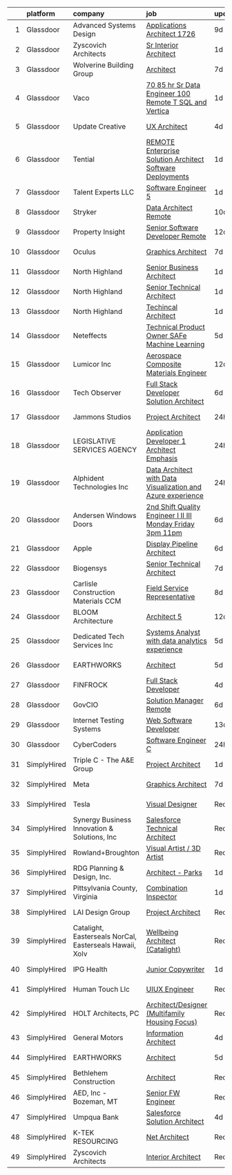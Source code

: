 

|    | platform    | company                                                 | job                                                                                                                                                                                                                                                                                                                                                                                                                                                                                                                                                                                                                                                                                                                                                                                                                                                                                                                                                                                                                                                                                                                                                                                                                                                                                                                                                                                                                                      | update_time   | location           |
|---:|:------------|:--------------------------------------------------------|:-----------------------------------------------------------------------------------------------------------------------------------------------------------------------------------------------------------------------------------------------------------------------------------------------------------------------------------------------------------------------------------------------------------------------------------------------------------------------------------------------------------------------------------------------------------------------------------------------------------------------------------------------------------------------------------------------------------------------------------------------------------------------------------------------------------------------------------------------------------------------------------------------------------------------------------------------------------------------------------------------------------------------------------------------------------------------------------------------------------------------------------------------------------------------------------------------------------------------------------------------------------------------------------------------------------------------------------------------------------------------------------------------------------------------------------------|:--------------|:-------------------|
|  1 | Glassdoor   | Advanced Systems Design                                 | [Applications Architect   1726](https://www.glassdoor.com/partner/jobListing.htm?pos=101&ao=1110586&s=58&guid=00000182f2cd15eea1e88def30052a81&src=GD_JOB_AD&t=SR&vt=w&ea=1&cs=1_1a298dfe&cb=1661930903504&jobListingId=1008083921604&cpc=609F64A8F3C605D1&jrtk=3-0-1gbpcq5h7j47r801-1gbpcq5hqjm4k800-5446c30b1596ac86--6NYlbfkN0DdLn5tXN_RiyJSiFodarGZFJKa8s6F6AK0THPBWp05MQOFQCzoYzZxMZlnW0WwIqVllTiaipBDHMXdEcJAkEUPwqfnnss4itsBSSNodA3Zn_VkT8maE-kwLekehTejbn9n98M4JlSO_LXTinKoJXOHZykPKqw_HI3Me3dous-Vx-Yz3IBSNlzjkDHGZnJmowwcPQLa0j972EMi8jDKmueVNPET8Li9dDES6ccFjv8szx8PJObr3sR7yTOcXlxuetd9zUK2JJYPlTDcDMFI55USSe4Aoc4xAxrKSBJeWFICBpKzYdYDSPm-_8rxhScXGoVcz3KLNIn-QGM90_606u7WQf7l3Q8t6yAey-Bv0tG_5J8rKPneP9xfR_sJp6dKe7Y1F_kabn7LBPG750sxt7-l5_wDNLHXtsNYx1tb8xGoVNE-UUiGYptluYMpLHlu_FdcOzVRL3cK1EOkH4fIM2IEgjiDfzHQ8oY-OgkI-7Chu2xzoB09ykIx3V8yE3jjpWz9mTt0o-KDXgiB3QvDVYne)                                                                                                                                                                                                                                                                                                                                                                                                                                                                                                                                                 | 9d            | Tallahassee, FL    |
|  2 | Glassdoor   | Zyscovich Architects                                    | [Sr  Interior Architect](https://www.glassdoor.com/partner/jobListing.htm?pos=105&ao=1110586&s=58&guid=00000182f2cd15eea1e88def30052a81&src=GD_JOB_AD&t=SR&vt=w&ea=1&cs=1_6d6fd3e3&cb=1661930903505&jobListingId=1008100966035&cpc=7727F3A772A9F19C&jrtk=3-0-1gbpcq5h7j47r801-1gbpcq5hqjm4k800-bd70ce31e6c5a3ea--6NYlbfkN0A-cCLwqDCxWDl5XOvDXmRd_jo8w6VlaaYLlS1nNaGWYIHT3B26eUxgXCvOzkyBeN8neCow_QBeaJsRRK-rDa9Z8_yIh5j57G2QazWsXaYbohsW8rWre7umyBS_VN_PENXLAILfQadgSQs8YcswxEoeqQTkLJQNGSXRV93iK2A6EkMTt0gb6A-ohaDN33412ODvLnR4OmRO8KwrLHZ9J5FaWjyPwwObFyAy2fvWGu-67LyAeu-tZSESMEMN7H1sHDuSbcYWnl9Y9SiP464BFFLd5jMm139eD2It1P6Qukpy7Tm4ihkQ2NLYySJLNoudCPzPgJ418Afsf_3GsUIrbDzXEQQKnLgzb_SoRTwFOtR9_0ckduzjkTcW7DgjKnszuaau_1gqWlwCBtgTmO19kRUlAzJrMQfJ3hwuf9O1uitMsxrzTcFIVwdkFBGAsgHX4CJRpalIqqU-taXhlpeUcJhiMXoZUY35XC34lzv_6O3N1Sve8YPx2l7E3byXVrdNordbWX2sJ_erww%3D%3D)                                                                                                                                                                                                                                                                                                                                                                                                                                                                                                                                                            | 1d            | Miami, FL          |
|  3 | Glassdoor   | Wolverine Building Group                                | [Architect](https://www.glassdoor.com/partner/jobListing.htm?pos=103&ao=1110586&s=58&guid=00000182f2cd15eea1e88def30052a81&src=GD_JOB_AD&t=SR&vt=w&cs=1_85cee3b5&cb=1661930903505&jobListingId=1008087961641&cpc=09C29B8C911534B5&jrtk=3-0-1gbpcq5h7j47r801-1gbpcq5hqjm4k800-98dffda07a38f17c--6NYlbfkN0Bn3n-PQw0Zvc3WdX5mtZlldKMBdZ70muC8uOtQf_KHxcl3T9kV_LKEElul8MJqK21sEhzdpow4n-AyAdy81WdhmXk2ye_fq9M8NerdrTgC5hglA7sVdfrmaVlXMAromgKeSKwsRuxUvRzMrvF3Om5YnFVd4y0B69gjdotHA9BWLg_Cww3l1UNsAAjDLyvisPJho5OudnCx2QDYkJcq6FjvX3QXKjKIYdi3PuRSckdzYFIYY0mkGUXdUecvyjaPQd_GsuTT-uZUAb42-d-MJJahFv7gZVLI6moVXVGMCsxEyOCL0HXGDa7IQlPEiFIGaqPuPNEalFK3qX0T7xP8gPzl6Iv8Hlb_iyxbwgtydX3dlhuGf3oGoL4UfnUgV3bODACdLUre0n7ktxrfkmPRceOp1BWuX0ifnunRO_5iaoOjMZElAmgo1540cGBngFni9Ms5ykeYFJLOzA6duoEFg4YhT2fvJR5qa60z7CkrdqLdWftx_El9IRQx1SLY74HmjN1TgI4GGm3n6fuMvlEeTOS33T8kv7Qojp4%3D)                                                                                                                                                                                                                                                                                                                                                                                                                                                                                                                                                            | 7d            | Grand Rapids, MI   |
|  4 | Glassdoor   | Vaco                                                    | [ 70 85 hr   Sr  Data Engineer   100  Remote   T SQL and Vertica](https://www.glassdoor.com/partner/jobListing.htm?pos=126&ao=1110586&s=58&guid=00000182f2cd15eea1e88def30052a81&src=GD_JOB_AD&t=SR&vt=w&ea=1&cs=1_c9ad3619&cb=1661930903508&jobListingId=1008101353520&cpc=C4A69CCDBB3B9599&jrtk=3-0-1gbpcq5h7j47r801-1gbpcq5hqjm4k800-bfc715d4bf694800--6NYlbfkN0D_sybMACCpf9B-677oK5j6rPldVB6BlrVvFjO_o-GJZbzuF-qh4PxErFUqfUsv_6sv-BsVYuS3gSBGHr1ASNq0VBn9wtWQStmYY1UiWyZzftou7gPMPdfhI0MXqxvu7oS8pOEr3Uq_nLj0f9Uywu1A_ZDlBNsuQ7n2RQDjGCpV_-rEe-QRSibEZncs7YBsDbxXHV_4Iq6GwZU1Crpngp4zqRpFliHJ1Chf_HbSzUJdndw6rXHz4ljYVgDmTAJjIJrQnsC1BkLHINhvegsr6M_eGe3gdgcp6h2GWPUjp7TLBUpSpY_Q4DHRRBuEA1yi9QERLVsTUD1plhDtrmWRlXx5tnLkAN-o1WoPSIHDOl9vEgPcC1-wqIKQtBRb8H_eY9ADBFRtOhgIUdkiog9rDCQwwxhUwVXy6V8A_jSYyGzvWsIHNC5tf79gkfxYTA9eLFqQ5EZK7QrFmhC0tmaLpkEldJqMoQw_XsAbij6qKzxa9nauPPEcU1qzf-im2dUrtcn5A3rcZptOmPNLJgqu5w9Hg2irAFvs42s%3D)                                                                                                                                                                                                                                                                                                                                                                                                                                                                                                 | 1d            | Atlanta, GA        |
|  5 | Glassdoor   | Update Creative                                         | [UX Architect](https://www.glassdoor.com/partner/jobListing.htm?pos=120&ao=1110586&s=58&guid=00000182f2cd15eea1e88def30052a81&src=GD_JOB_AD&t=SR&vt=w&ea=1&cs=1_411c64eb&cb=1661930903507&jobListingId=1008096713042&cpc=75B6770C194DCF89&jrtk=3-0-1gbpcq5h7j47r801-1gbpcq5hqjm4k800-9285f155ef3f154f--6NYlbfkN0DF4JdSRaWHSzFtO0dU0z0n2g5HrAD7s4xFpJdPwYwiPvCSpphyK0hydOxgl7DMk_OZZAFFOQo_j3dLoWAWOziY8Gax-fyvg5OysTBbvHrnawRmsaS4LnFg9Jg6HWjelE9VkCQ4AX7WM_Y_iSiJgKmjwLt-G8w14TahcV8tsRUwmozmY4VwZuVWNP_PFa82wCvAero8EbUjivljVvoK1yss8ypgmT_XkSWAWHVLtGj1iSMrckraArQtw09y9CiPQ7R584OIBPVN4y4GuKV0BDShW9FPCdVlu2PnyjOQD8QprfxA0jsfWT0XEzzAVT-kM9Zg4EvjM33ci8yx3urRf2A0S0xIlL_8jMPIwWzvpycdJESKTE7LnuZkGZaDYjnSkjUDLbvpXEq5qXa-ul2fF9v_FexLPEyRPilxAZlyIgTADD8GMSWzpPam4tuv1IiokFrB8HceiY7M_kAUm1-nTFPjtw5v5905MVn5UiPQsFQ1Xg%3D%3D)                                                                                                                                                                                                                                                                                                                                                                                                                                                                                                                                                                                                      | 4d            | New York, NY       |
|  6 | Glassdoor   | Tential                                                 | [REMOTE Enterprise Solution Architect   Software Deployments](https://www.glassdoor.com/partner/jobListing.htm?pos=121&ao=1110586&s=58&guid=00000182f2cd15eea1e88def30052a81&src=GD_JOB_AD&t=SR&vt=w&ea=1&cs=1_bd4ee022&cb=1661930903507&jobListingId=1008101150049&cpc=BAEB662971763A76&jrtk=3-0-1gbpcq5h7j47r801-1gbpcq5hqjm4k800-8ff7778cbdebe613--6NYlbfkN0D_VUMocHtM7-M2l7xhQCiQST1RW5dQjS02UsWe7tYaNMIcYCg3cvUqkdBJI3MZ1gTiERaWep4FnNMpVi0soPCqINzluCtla7Le8-iQg364E7VqTVh8AkUDGWkuavPOuV2IB8HLVF_f3KhYTkdPEDD8NZmAHhIBk6yfR5Mdqr0C6PMzfRM_AWnXyMOxOZZDGlm-YVcHc4m7lwaC4uYxH-ZPY5Bn0P58hzrNj5LN_bnoEUmP1fP-4_4DZioJWToXBqPpbXPcAHpBzkeqd9bK4eK_4oR1V21qw4mC9Z0u4GE0x8lyczZI_Ic7rW7wvN8s4RM72PoVDU99hTopHnVgR7JU4KlioRyQCpFX10oC4R65Bd0LCLmYvzGf1_rWi2J5vLLnwZsZVLcBQlVIOyVWhUm6Ba2Qaw_FFkpN4axSADCisrfQHXoVyYwIpDebCI5xkn5xQpBJ7qUlL9BCPzRul2at2i6q-UXAnJiaFt360s2N9Q-PkJPmANYsSvNEVw8SnQ4FCpbxi7yV4eHlgOMVtIUU)                                                                                                                                                                                                                                                                                                                                                                                                                                                                                                                   | 1d            | Remote             |
|  7 | Glassdoor   | Talent Experts LLC                                      | [Software Engineer 5](https://www.glassdoor.com/partner/jobListing.htm?pos=113&ao=1110586&s=58&guid=00000182f2cd15eea1e88def30052a81&src=GD_JOB_AD&t=SR&vt=w&ea=1&cs=1_9e72c30b&cb=1661930903506&jobListingId=1008101435881&cpc=14D5209370AEC984&jrtk=3-0-1gbpcq5h7j47r801-1gbpcq5hqjm4k800-f6df6a4b43136280--6NYlbfkN0APToHrk7ILONyRglvlT3LJMO76dZGJsKlG8WQjsY8Cq4y0vpoc5mYwkeVfjG0Cv5NJujs5OfumEsV2HgOVpYsxgHi2rQXg0TZYkl51Pvvhsmr1pZSjCiIcj3NCd7inAATzhsJbA2ykOrHBGoPMMp1qD2atSybe7o0DP6M3Bjqhgtboz5coc2VvshIlYm_Qg5Sz54UPhIquPOwOhyL_HnTW2siby2YgUDc0rKbRHrvaEnaE68S0eSBVzKSItYmxGLSoho2aWt7LYz6tftiqkyojuEnlE9FmTm-3OZS9MuTIZYYRP3HijOG3mpjlC-G1zKLB-AITvOznB0_vUtQXChmhc4Sp_qcD1GckN1BDiS1yvoI1WPz4hQCW6UkDufGT70clwne8I_Ljoz-AITJ7yposzuWAO9AZQh3W6Td2jIvytWBSLTF3TVLWNJP5m4hPccFk2siIwBw5DTgx79eOffG1eXDMq-I75ifYEYOsLMME32i4y00SuqeUlVMuUc3uSndG7W6yL8lxxQ%3D%3D)                                                                                                                                                                                                                                                                                                                                                                                                                                                                                                                                                               | 1d            | San Diego, CA      |
|  8 | Glassdoor   | Stryker                                                 | [Data Architect  Remote ](https://www.glassdoor.com/partner/jobListing.htm?pos=123&ao=1110586&s=58&guid=00000182f2cd15eea1e88def30052a81&src=GD_JOB_AD&t=SR&vt=w&cs=1_b76c5557&cb=1661930903507&jobListingId=1008082755386&cpc=6FC5BA77C9A4CD78&jrtk=3-0-1gbpcq5h7j47r801-1gbpcq5hqjm4k800-362a5d24adb281af--6NYlbfkN0DDb2HBbdgERfTLVhW415YjhZ7zErQZ38tY3lCcTrqyrs2mBnBskfi5muEc3bbt5s9YgCohieUqzyiblkUs2gnH74IpCJFrwLLP8gGQUHefikZRha4SQs5dkOc2U_vd9wydn5yech3fHou46ZKilgXhpCYtNjC7A0Jy_LW7-EA053FjwsqVRcfHoq-5QuqH6dumvxbnDqtyRfjJRO0YVb8Rg-JMLXK3eDiLxNND9UFd4GyoepHAB7uX0kDxEvTvyIaPqNttLIfF7m9dkYKgQGlOXMXo8dv4Iu9JBm7_DpRzbAPN9TB1-9AY8A3VkLvUQi0b9ogrW6e1BAg0TsCk29w2imFOeXuqLIbZOyiZRmju6Ct9DVKaAvjpEryceU40EUFkkNLtzoSy9zeLXJDK8vGMknqk2BT_8yY-sZ67oqDpBBgDUa6TVxq36ORF3-XmU7sDp6yVuWwobetDSpCYIYtO_pCA6lu9_YaWaJPkb5W9Ym1oEpDLmlt57cLNhWOvoL6yeaAeqSQ5Rk6q-gJ1Wm-PDgCwhcmzlA0C0ZZxzMayWNuTP1vtQloqIt-NEHIJKjjouc-Q3p6-0mUr_6xXJWU361Ct7dCCSFN-ogGpOFuQsAQ4uEPOZvfPoD2GOijqGgH-WWk0wW6glhbNypkwcjrUfgDgf9QoheQvovlunh3ILPHMSL0SDMrC5Cd0dvV98hzN7sUvZWJ79jsj6ECBQ9bza53nQGwDcTm5b6_NUgOXibzc5Ah005MYEzzqYafXO9RZ-Wt_NOyklsMPgpypSLmGgItM7K8LgBe7aTqSIrAArJV3_Dz_1bQhDK6VWYUp3f59-YMLMpiBZjCG26pcfahl3pTdTP13lb8yD6urMS8tJyBG1VzDJpKscTgEgnCtdsEcl7kWMb0yp-rl1v8fLSl7ETBT2LH8WVIgOs4yDQyU0XCL3WKpm41JZ48VJ8h_p9EuvviHzicT27TloVWjlmm4GJ0pMSIZnJubZJ465REMYRyhwgjLVpJ3FkQR3GkiMi3o7HMLCViJLZdlHJ9_5QLx7s6QAUON7YM%3D)              | 10d           | Michigan           |
|  9 | Glassdoor   | Property Insight                                        | [Senior Software Developer   Remote](https://www.glassdoor.com/partner/jobListing.htm?pos=116&ao=1110586&s=58&guid=00000182f2cd15eea1e88def30052a81&src=GD_JOB_AD&t=SR&vt=w&ea=1&cs=1_170e17c4&cb=1661930903507&jobListingId=1008078903705&cpc=FDA93C03AE7AED37&jrtk=3-0-1gbpcq5h7j47r801-1gbpcq5hqjm4k800-cae09001bf09e53f--6NYlbfkN0DLf0ROS1QhWCnZpEIoo04l7qjqrEcqOiyo5Pn_nanif5OW2X42VA3YadMLjwQ9KzH3TNejZyb0BcS0jUcp2W9aSuvzaElX-iTOzsilW9VeXdyOBGrChUG4hh-m2dgYqjWUduHdGUjaE7cGCLut-bnsPKIEDTCm2m5TP57SLZhJxeLkWP9ZTIC4JPfURzT38NOW-8oTGx0718nLFJsuIRwNW2lKPyv2WVRloQ7m2MnuUk4URAd37PzNaZjNczxARsBlG1OGads0K0tZxQQI3iFRZ8tSxsiE1zD_aSltEbcKh8Q76oq9PjHoXIknhP1Nl5MhQxw-vEoqLW8TxoMuCg_wCYj1DkL215I1IsHv4jkqMXYDf37nNv1r3p_hZowpbmFRRl0oDsjbXymaLrazAXD3BPK6oMM_k7X0JxhifYo8e47juWdPaZAHCQen2NIt00yrv4Wpz83OWwAJx1DbRpXp0HsCFsW1f-OF18IeFychi_xlIv3InMs2gEV116YWN6fLEtmuy53cGQ%3D%3D)                                                                                                                                                                                                                                                                                                                                                                                                                                                                                                                                                | 12d           | Remote             |
| 10 | Glassdoor   | Oculus                                                  | [Graphics Architect](https://www.glassdoor.com/partner/jobListing.htm?pos=119&ao=1110586&s=58&guid=00000182f2cd15eea1e88def30052a81&src=GD_JOB_AD&t=SR&vt=w&cs=1_a75ca5df&cb=1661930903507&jobListingId=1008089729840&cpc=F41FEAB56D215062&jrtk=3-0-1gbpcq5h7j47r801-1gbpcq5hqjm4k800-06593c3a392653bc--6NYlbfkN0DYl4UJW4r1Vl7FEn6T9F-rD9lpC-0oMJVSiWjK_MGUd8e8cHXcpv6KPyjLHZEfqkV4p65aMquXS3afkTk8QD09_mW6sRPpnPu8dWx8qLY4Jb39NsmxEXdcSuM54o3GTpnivYC9XaV1LzuAwDQGUinCnZ-ykaK7egvDEv6nrwYf-D6fb98hz2pyXr06d2qTXJF6m3ib1YS-QsyrKVW7UAVJmt8sRlKUZriDES8ZIKLuLOz6EGL0XJdnwVLm_KJ9Oa-IkoMB9Q1ivSw3AoTpBMILrAn8xP5zEZQhQ6ohS3nS9JdPULhlg-C7cw4eCgyM20iKRT5dYhu3m1E_OgenfYQkVKwACPsnd1DiDlFAnsryuoEs6LKVLZppOpqCQvsYPDxS-xvKfoV1H85SHFvZyMjnbKr2lQWfClSsD2Kz54LPbt_KXkhWqBK7qwAq-0VQwsv-CTgkSL6O64loSV-MbfplqbTiiApAEdxOUR4cO1TCkE3CHEAzQJkXceoxZZwThJimTS-MJxYc6vNNDvv9917edDS6MxoefttAn4IcRzna18GWwwjsu-DGm3wuG25V_YD1lwG214FXmStYTLTj4pIrcvWGYPDPf1XYQOBubxUVBHA-jPKR0AY4ZePOANb3cylSGP5htKFf6RQBcQen_xG8CKSClcKt7nG12D4sVwBcaOEb6_kjCvCeVwV0pKUUKPH4XvmEt4mL6L6T7Scfs6-QbFJz2vznfJwXaTchHkKhKna04F8Os89uTPKzgGxIG54yQPsTzEUC8KhFm32p0WT-O01oH4jqKL_oATYCdUZwtPwrb-LVLUUV-ULeklVLuBPxKzQld1oc0vPuUpuA33x_vVU_z15QiBhi4DG3iOZ9g_Wr8X4UXLtsRLZrz_RO71s5IsuUnv6p4-wNUfYSKNOlm-ldt71NwBlCyNAHXxVaGeE46WUktMJ8van3Pd2WL-O3Ehr01EQo9W0B1C4qnTJVe6KgPKdYUaXY3aGQ8wGxeq5qbSmRDEUQFQs-JdRCMnoFjYujgqEaUJCXDZGI0-278lOScN0bgUYn1ycgIQY9E8MH51vFIqng) | 7d            | Redmond, WA        |
| 11 | Glassdoor   | North Highland                                          | [Senior Business Architect](https://www.glassdoor.com/partner/jobListing.htm?pos=110&ao=1110586&s=58&guid=00000182f2cd15eea1e88def30052a81&src=GD_JOB_AD&t=SR&vt=w&ea=1&cs=1_d917a975&cb=1661930903506&jobListingId=1008101512866&cpc=8C7EDB9C3100EB8F&jrtk=3-0-1gbpcq5h7j47r801-1gbpcq5hqjm4k800-330a3d8779ef103b--6NYlbfkN0DPcmXB2amxZraHSmo0hoPmuCS-O4LhIRacQ6rOWPkkcbX_TTieFwWJnT8qnFj-X-ktCu3Hm5qwYqfPnbs8CY-nmCDYwZaVG9UIv-BHA3LvJyj1dIGnkz2OkEVo3H0UusXRcA6k36t1SpQVahgD7U7vmLtUrwASBxFevWWtVrfyW_s8C9VH23J8BguaTdBsc8_AMTTuKKBGFGVjPp_tkR6lEKsBB0OBIDzEi0BR96lCDqPySzo1yImqIH8AUlzsY85KgMoS8VGwtVgQaDva17aYSLqK9VvhK4qx9uEdl17JjFEdH_YNe7-TQHgb68s6WctVQZ6Wmhy7TXhia1GCTnGD89582vGqC59snSP1FFeq8JopZ7nGi3JYan2UuZVTDUqgZIC4y0Hn8p0mkb29UR3B4PVUzqrIJML-V2kKQGLn1MzuzN653a1eD43XK7l30IYypZ2QfOn5L72fVEYNy3J0SW7412QurLyCV3yNVu55rw00uM3vSuUjGGhqprz8_nE%3D)                                                                                                                                                                                                                                                                                                                                                                                                                                                                                                                                                                       | 1d            | Atlanta, GA        |
| 12 | Glassdoor   | North Highland                                          | [Senior Technical Architect](https://www.glassdoor.com/partner/jobListing.htm?pos=115&ao=1110586&s=58&guid=00000182f2cd15eea1e88def30052a81&src=GD_JOB_AD&t=SR&vt=w&ea=1&cs=1_c8d30380&cb=1661930903507&jobListingId=1008101512853&cpc=AF02A54CD0F60729&jrtk=3-0-1gbpcq5h7j47r801-1gbpcq5hqjm4k800-97dfe4a077196845--6NYlbfkN0DPcmXB2amxZraHSmo0hoPmuCS-O4LhIRacQ6rOWPkkcbX_TTieFwWJnT8qnFj-X-ktCu3Hm5qwYvABUto_1CgaNT5zLUi_ekVewJ72bwhzHaOQY5HokV-1RdvK0iq168q2H9GxgIWp0jXz8si1PiWmlDDrJOb3hg4N_Zbt0yfGIzGQm82MxV1yf4gugiNW6I8IhBCW3pqC_j0cZrHiRp7IZ-OLHQkm5Yernn49MuivOheHfTt1s_bMJhybcOERNidVz4WogmVcigeq5rWcVrcSEM1UX11XyIhYUFZeLBXm1_SZNYAhbJyyD6YgJllR2yuaV1D3vKdKfTQs7M4mH-h7fmMwbsFLpYJksEa1-D-GL4fW8KK_vfv8ZJHskHp1Juhsc4vqtz3eQy55Pjb96zSYnAh77ocqLYVE-9xPetyPvFYnbBObtwo_tIs8VGpDivTGX2rcuUes9HOCCk6C0aaoUQJr8kgelfA8LB-8ynvW_J-09XSO4LF60zhbtUjDH2M%3D)                                                                                                                                                                                                                                                                                                                                                                                                                                                                                                                                                                      | 1d            | Atlanta, GA        |
| 13 | Glassdoor   | North Highland                                          | [Techincal Architect](https://www.glassdoor.com/partner/jobListing.htm?pos=108&ao=1110586&s=58&guid=00000182f2cd15eea1e88def30052a81&src=GD_JOB_AD&t=SR&vt=w&ea=1&cs=1_77445c4d&cb=1661930903506&jobListingId=1008101512850&cpc=5F8B9684766EE3AF&jrtk=3-0-1gbpcq5h7j47r801-1gbpcq5hqjm4k800-5a969d07a62f97b2--6NYlbfkN0DPcmXB2amxZraHSmo0hoPmuCS-O4LhIRacQ6rOWPkkcbX_TTieFwWJnT8qnFj-X-ktCu3Hm5qwYiFBsDilA6rQWhHku6RJi5yKSpa-OY24xTaUFk4lPvoZRUL1hC2B4M8JD_kCt_gXXHJwLlT3QfbuGvV1C7WK12OlSJey0iNY19pSIU_FOcDXqUoo0TKBSDDr27KP3_y0oRwlraPutgf54IVup9bdJOlQ2sj3mKL33yWM52n9kTL3Uz9ZmF-8g9cavS5F6sgxcYcyokrCyeXECCg0TGuFCE-ZAekB1m3BxBrF0V_W8ve_wPItPdCJZViJaLm0w4qgT1Tc7AF2QucqqGADh7souhnA3GPueZERwK_QzzYBbt-NJMk6C0TljhMHO8onvIj8E2H5Ht1FCylrkTnwr5QVQuvrhYrmFyL_MWb-GR5akIHJmRQdcVtqiJuO9LcspYtIFuvo3ChwFXQQChWps0b9LN0y07hZzzUPfDsqTidUFOiK061_ZgV-p6E%3D)                                                                                                                                                                                                                                                                                                                                                                                                                                                                                                                                                                             | 1d            | Atlanta, GA        |
| 14 | Glassdoor   | Neteffects                                              | [Technical Product Owner SAFe Machine Learning](https://www.glassdoor.com/partner/jobListing.htm?pos=129&ao=1110586&s=58&guid=00000182f2cd15eea1e88def30052a81&src=GD_JOB_AD&t=SR&vt=w&ea=1&cs=1_e0cd5898&cb=1661930903508&jobListingId=1008093762635&cpc=8795CF9063CD573D&jrtk=3-0-1gbpcq5h7j47r801-1gbpcq5hqjm4k800-94ade1dba87fb3ad--6NYlbfkN0DkPptDrJXidHbiX_cAZqY1TBO6BcohTQUDFYyXRozAXCnWqtX7QyrzcYv9EndguHV_SUu_Fz4XdnCVheAwz6PXFaBXo5E3zRut7BljNrichGEyNrgF0KQF-WHA8d7028crFj6eseFXumM3ZtUAvZbxPmazsqASw_aGSC3aTREqrfuz1LQKmzPfI05A_XE0bSYHUcFAZAHpkXBrqz-ppjnioPPj2FqQikZ9BV3DbmWBu_DnzJPoQhPz5y5x3N_zn--KdAvAaeNQCq53QIKHSlEvOMHBIm-KSJON8PSkjvA7l-a4KnLZnmL19Biym7nEWtPstBJMB4_tD6mFf_59dCvItP9Vq1zLeLBuAjxK-zABCdwaFfFiAd-eASDgFjhCdaT3xw9Q91Ze4eMMspguTaQvYwhKWWbNX8-sp2Ihnaa0IWAGcWztRbhesEGD-XEzEPrC0IZLy857Tiedo83u1cHfga4mrWScKeZn6TbtPXY_vvFBIRvEanckNQGuHbe7kdMIljh278qrDDkjCDhB3DKnKn7v_UMMVzY%3D)                                                                                                                                                                                                                                                                                                                                                                                                                                                                                                                   | 5d            | Remote             |
| 15 | Glassdoor   | Lumicor Inc                                             | [Aerospace Composite Materials Engineer](https://www.glassdoor.com/partner/jobListing.htm?pos=112&ao=1110586&s=58&guid=00000182f2cd15eea1e88def30052a81&src=GD_JOB_AD&t=SR&vt=w&ea=1&cs=1_a27b92c5&cb=1661930903506&jobListingId=1008079091871&cpc=C433947A107EB3A8&jrtk=3-0-1gbpcq5h7j47r801-1gbpcq5hqjm4k800-bbb5a075f27ab887--6NYlbfkN0AtlW_omU2Xx3W-19HQ_drmTKCWebiHnmA5lS5PDL5G8Sf-C-2-8DpB735rYNVGMVhKQN5TjJPSdyWoo2YRm4k0oQP4GfRbMi0RZqQtma3nkIrhE_dENY15AU5DPtR5A6HFggHTwn7elXnAGqAVs-AQLMF0b3XToeJH4HwWUneknvxmBGNavSTvLI_Mr2l-ZL8g5NRA9oPYwTLUYnGU8K2fTQB0olDZBVkyjdNKlNxvK6fJcZiXI8OnCaNRUZ24yonGmqpW5FlI4KP-hjQNGbJELnEH6pXMmXA0rAzcwjxSjD6SYfoQvA4vWywjilFJKFoC10LlSAZefvEbcHyTQno-zCk8x1AdojfRQQkVLVQ0P2vXCKoErmozKKDo54WmfAIdJqhfMIHGSz4lgBki14JrH8JdjZj6JnuhEtJCodLhWLW_6FIjlH1RJWb1v6gtDhvO3yOQXPYtcRQux4DK2NOXWpmTf1sXoJf9sq34s5D_DqMjK_Qn-a2RVJ8JG4Auue-mBP2OaC4pK1RzxxHVIo3HiTbX5Mx3PBo%3D)                                                                                                                                                                                                                                                                                                                                                                                                                                                                                                                          | 12d           | Renton, WA         |
| 16 | Glassdoor   | Tech Observer                                           | [Full Stack Developer   Solution Architect](https://www.glassdoor.com/partner/jobListing.htm?pos=128&ao=1110586&s=58&guid=00000182f2cd15eea1e88def30052a81&src=GD_JOB_AD&t=SR&vt=w&ea=1&cs=1_af540f8e&cb=1661930903508&jobListingId=1008091343583&cpc=F41FEAB56D215062&jrtk=3-0-1gbpcq5h7j47r801-1gbpcq5hqjm4k800-95ac5189ae0ed580--6NYlbfkN0DwzaZ45AjuFEhFT9KwFX_q7sNMQy9EFjVMMpOcxsPwAlMA7ZxW7g0TFsivKbK7f6KbP0EZBpNrfFA-HnmgH0gaUzkAOI3_EA3hQh4cbvFuaGmxyl9BoDM5ZoTJSm0BvVoeL5LV4cBsjd-t55XQcHG2lKMqggmJtYPmQokzFP4etxZrkbZIlKftIXAha-NyWPjk7o-ZfQAXWAx1WGn9lNnrK1PqHhIDdvdMiLCgZmtvx-EssdAGnXRIT6nE9X0Q6OF7v9dkskO1kBV8xF5PU5tjeYEI84Kme5BgIMt2GggRvc3nmFJQC9rohajBrPSZ4OeThvszEpRq16fDyqcG4uebTN3op75sIO4lj4sKHwRy-chcMjdvto5M0xTHd_GCdWVfoQ4vWU81q1VAkGMfThJboiPpnlKm2G0tUh0dmiEG6hOkYo1Pg3XpWIPRRtW4M5Aa9hI8WVwhzbUAu6Is6a9qHCiyA_TxGxCmbY-uV6PTuJRqolooXUnkJHIQSlXqUUBXRIC-B17OioFY3JOnn306)                                                                                                                                                                                                                                                                                                                                                                                                                                                                                                                                     | 6d            | Remote             |
| 17 | Glassdoor   | Jammons Studios                                         | [Project Architect](https://www.glassdoor.com/partner/jobListing.htm?pos=109&ao=1110586&s=58&guid=00000182f2cd15eea1e88def30052a81&src=GD_JOB_AD&t=SR&vt=w&ea=1&cs=1_59a8c3cd&cb=1661930903506&jobListingId=1008104467273&cpc=D24EE3D704DEE7AC&jrtk=3-0-1gbpcq5h7j47r801-1gbpcq5hqjm4k800-68ff4f02a8d2462f--6NYlbfkN0C2ruSLbldHgJRxGqX58M4ekFWuaOJ1Xy3nZgzYPyc2K37hwv1yneRTgdT5ms_8pHZSHhqcGYImXoquTu7RPXowVqfStIe8b3ZtkPIaYXxrTkCNlxNfqEjbFb7VgyvTSiEjR9g0inb097rqBbMfwRnpo5rVhvk2A1e9GlmHoohkklrjrgnyzKJSVeaDe_SyQ1rQUgPxzRF8yi06eBJdwpnm4csNREj6csVX9swgtoBxEsQLJrviraVG152ATTfSoixf8epmELgY6Le7oWyRLzJKxOMdx64oRPGiAouYYXWtSkFqcYerAt26DaK5glZF4hz8Z9N4XGqv91uV8qJvMM0tZV-MvhkhPdI135V2jVkGJp3r7AyfbH3Izdc9HgEuHx7uOWX2uN3r88MiRD8i7V5p_R6YvrQvBjM0qC477kMjPvs4Nd4Vc47H5O4AF7MHnBK3zh3vEUXLGIOKKM2waf3POaYe40CJR7aK7IZ4SaaSEvGCQfbLLoMVKN2deYumelR8RbZmfYR4zg%3D%3D)                                                                                                                                                                                                                                                                                                                                                                                                                                                                                                                                                                 | 24h           | Scottsdale, AZ     |
| 18 | Glassdoor   | LEGISLATIVE SERVICES AGENCY                             | [Application Developer 1  Architect Emphasis ](https://www.glassdoor.com/partner/jobListing.htm?pos=107&ao=1110586&s=58&guid=00000182f2cd15eea1e88def30052a81&src=GD_JOB_AD&t=SR&vt=w&ea=1&cs=1_381371ec&cb=1661930903506&jobListingId=1008103792475&cpc=B7469C7A79480C49&jrtk=3-0-1gbpcq5h7j47r801-1gbpcq5hqjm4k800-ff1743377b9c8c62--6NYlbfkN0Awd91QQlBkm4_9Px4C5NCakomm5JTl1BeWj9IHFZkNfUHgE6ZtMVivOnJ5irqzPzrHqcbR09g6SGILV7UKpULZG-VwJ3P_ePQJtdZfHKCH04bovvGU7_O-zKcHDvs9YvQFoc4JoIw0JpMYOWuniBC-YGbT8UU0FB59x8qAePXxcUEPYPu4u1ODR7T_FlfMT7uPwfrv7mWxmfKUjTdksdW9Ac8RAC1ZmusrSJjQqn-A16rBR6Ke28Zg8bqk4IiZ2wMtzxmmz1eTjty0qfad8GqRR-CNCst8enrUNt-45ZWxWj3PAyvVLEgmBavLc-R-OWD2-almThv19SpCbKeQGTBr1ixftLGHwTuSdbxzsW1y1w0-a0XVBcXGVUBAAY9v7ls3B2Sbd72nHtwu1nrAbM8HaNVSRS2JKIEJ8EgGjXfNU5ec9ziVI2yL85jQcz4B_yWiJsVs-Wdeo71L-UqEbnIxaSGxUsX9wv2RvyMSq0ZoBt6gHUBDNIs2DMAtg6oQJFOVFcST6xequA%3D%3D)                                                                                                                                                                                                                                                                                                                                                                                                                                                                                                                                      | 24h           | Indianapolis, IN   |
| 19 | Glassdoor   | Alphident Technologies Inc                              | [Data Architect with Data Visualization and Azure experience](https://www.glassdoor.com/partner/jobListing.htm?pos=106&ao=1110586&s=58&guid=00000182f2cd15eea1e88def30052a81&src=GD_JOB_AD&t=SR&vt=w&ea=1&cs=1_1c5b8526&cb=1661930903505&jobListingId=1008103799168&cpc=5B34AA09666F578B&jrtk=3-0-1gbpcq5h7j47r801-1gbpcq5hqjm4k800-bc025ae317817ad6--6NYlbfkN0CzKb5aVKsQyk0cUDde7j4UadduKN6okquHPuS51X0q8vefKPuvVYru_cpNsVEC4GFO0kIOw-Bs53LcaFQLE1BVcEvBoHYlin09pRNB9LHHqoE7SzHAH2g35Q2QJ1DLLcgMjICfaYvQwz_lbxfA-BglV6Bem9q5eFKXrLMJWWy2TgR1yP6_g0KZq2IB7crFXUcT6dE9THDHJ7xzzw3de-NsNqpctNz2gQ_nZIGFaEiUzDAatXscDXPd0tZ_637RItgHtTweSP73J68OQWRAvQ5o1vjLcsBd_7KkhaSqXPJq33Kqa5tmFmKQ1vOpktlxNTE74-tSn-t8S8RKXA4xFcYyugGM5cLJ-5f4mkorsHmOxI2GaphQpfS3xmljtXqpmGdsMcq4b6RWFNcllrSDGn90D78dfxvKsnSmNZ8qR4Z-QVEbTRe2JHG-O23xQ1UwdrhQa5exMGbULU2yXuE30cjgnefPgkJ6eDk1zDT5wKpHDpyMPqF4WcgXx4uTe5QVSpxIMNZKBHWWdA%3D%3D)                                                                                                                                                                                                                                                                                                                                                                                                                                                                                                                       | 24h           | Remote             |
| 20 | Glassdoor   | Andersen Windows   Doors                                | [2nd Shift Quality Engineer I II III  Monday Friday  3pm 11pm ](https://www.glassdoor.com/partner/jobListing.htm?pos=117&ao=1110586&s=58&guid=00000182f2cd15eea1e88def30052a81&src=GD_JOB_AD&t=SR&vt=w&ea=1&cs=1_dd8ebd9f&cb=1661930903507&jobListingId=1008091487071&cpc=7AD1D84939BBEEF3&jrtk=3-0-1gbpcq5h7j47r801-1gbpcq5hqjm4k800-9581234e6454519d--6NYlbfkN0D4nuovUOU2dPryPr7-xanE7ZFWASvaSyNm3BqXIbrO0pRor40lss6dI7EseTtYsJYhIk4BhJSxlVKMLt_Q2NXZ2vHfeSbENdKK36gNNHO40dU9PjQnSVGjljsRBTv7FrUWyluGFAIRdGIK7e4XdSANaOWaqJGTz29O1axalpQOVYErUG27vzhoQ8hCeR04cGFPGmhVKax98P6DSp3-p5k_Q2MntBICftLpkiYLfGgRW71JL9mcZ6NyPKCDJ4UYOrOUWo-tzFvlfJk4NIn45nwC_0XNvtlOgXpBLVsDKm9aF6NH6Pfjg55RIkS96lcvuwEM5oIC2LiD55fPRBwCycT2isqn9-gIVmP1aSBpbju2m5OE7DgBUSGLyS_OBej7X2-Ohe64nSdUxBKB27yT3q5ALlLb3RT7XcJFKq8QKd1XbgKaukefC7tI84try6vChu5l9DAffAk6P5M_JxnuB2FE40AIcKygwKtmyCsOVc8wRCyE_y-M25b8-TeYRXCqos8qFtM8zFJ849OSMbowTFBnz23WlmczrD3ANYJUSH3miA%3D%3D)                                                                                                                                                                                                                                                                                                                                                                                                                                                                                     | 6d            | Cottage Grove, MN  |
| 21 | Glassdoor   | Apple                                                   | [Display Pipeline Architect](https://www.glassdoor.com/partner/jobListing.htm?pos=114&ao=1110586&s=58&guid=00000182f2cd15eea1e88def30052a81&src=GD_JOB_AD&t=SR&vt=w&cs=1_2c0098e4&cb=1661930903506&jobListingId=1008090134447&cpc=FB7E4A1762AE5BEC&jrtk=3-0-1gbpcq5h7j47r801-1gbpcq5hqjm4k800-3f8ceee75ab23769--6NYlbfkN0BvKrLyj5gPmtZO9T8euul8TCxuuKNOtzRJOomxnwSEodTz2Bc-sPZl8WPllYOnI2gr_wBPOLiH-goueqRhUbDSVZ5LOE40OpZG_7G07qcO_l2MCcsiVCHpeM34y2_x_00BTLlllJOFGCXrXMHtZGWhOTs3kIrtpABg9JQWsMvBt-JBRq71ee77qXfYO3r0uGHugPjV5a3VKuoBWRzzJwr3Y_YwDbP3RPzIlHEckBIRDDs4p8qUCQZHmASa5lZvKu4UEW8RBx-qWDDFetm6oBXn2MmTOsmZO8LOJCPLvoYcAt27pl3LjMYoTsrMERuVzJkaZVvJ_p3BPzGFx9jtJwUjVoRnUFWPDNlzmJpENhsR--unH0NQdWdoHKIeE6B0doUQeGq3gbHYKlNfFWilDLrPuF16eETLxZ8Mo2JdnVGpaRc687bzWwd2PdA258jjpahC9Z0681blbTzMrRMqxFoupoNYtGu3r_NQiXw7pPALM8U6XwK87zSJhJ-fQb2tEJxBPLFAkDeeZ7Puot6CwblqFnPUbkkmqckFwCH2lhH421rSsk-T_nJRpiZvZ2y732WDX643wYqQVMtgeYzQtguqfQfd-7nQ7NF_2AVRxr1UmWjOAO3Noa0vesrS2BojrZMe0t0fRKmGzRKH-OC6vxRHArX5IYGG28fHZWped1FkVsm6E7h5Fz2xnviToorqslW2x4HsvMOH6wQVs3_SUUVCLNNOX7peK4FDZ-WdFUZzQXOpUWjbIsK6z6wSUMC0w4GRMMMWkzKU4z48zPBLHSC7V08Aj9pi5J_U4igHiWqrcbZw58bq48QxIoPeHvJxECYiAte6U3uknn-rMB6opEt9VzCMWiS80bnocIVQkbi6BUL3EU4myf6eZ1oW0K96U06b-MVyyGrMq9E3vx0r2GzYn0AiB8LvOQyewsgVhlMmSUe-Jk45AnSLfb_yTspm0ixSSGNR5B9-Mg%3D%3D)                                                                                             | 6d            | San Diego, CA      |
| 22 | Glassdoor   | Biogensys                                               | [Senior Technical Architect](https://www.glassdoor.com/partner/jobListing.htm?pos=127&ao=1110586&s=58&guid=00000182f2cd15eea1e88def30052a81&src=GD_JOB_AD&t=SR&vt=w&ea=1&cs=1_ea2ce31c&cb=1661930903508&jobListingId=1008089181962&cpc=F4EED0218A761C36&jrtk=3-0-1gbpcq5h7j47r801-1gbpcq5hqjm4k800-9dcbc02a62ea8f78--6NYlbfkN0ALcONX9zP3vzsQVyXitmxRLy8VCeRuNMOvRPshq8lKaH6v3p3LVJfTTZzCjMRNFpZXYoMFv5VeB4QdGBL5RNlViZ8NJ4qZCTSbEAtQiOFrn8sT0aD1qKS1F_FMVRFZFqIwLLMcGexHAZkBVh2AaSxvzBAcHiwGkBsbF2ResuzKPR3_nccfFcWA68i0i873v7St2h6_pnQtD83QjGDCUHAZ_uACpvvQS8eVMZ1BPlenirCeOiovPewXPqjib2-mZhvuBIKq2Ttr7qX_MPeLZKXMANWWqBukqskSua_1hE1cSb3bVRAs8YHMGRnUVF2c7hImpbQBKpnVf9dHu3Qi7mTTQMZHHIFkjzThQwtD1UVT2DokDYjof2H__YEhhGScF04DY3zJQZYWD2j_WGD3tI9xxDA4SMl6no6irYeWhA-PdrpvJGe7-IcZlVjHw0NZclnjAECk0euZh05rurlHbdLKxEWDwnTaQtoXknlX_0bQfQT_kQVUi0bGNtP-JrsDT7czhXWwxQOoNw%3D%3D)                                                                                                                                                                                                                                                                                                                                                                                                                                                                                                                                                        | 7d            | Phoenix, AZ        |
| 23 | Glassdoor   | Carlisle Construction Materials  CCM                    | [Field Service Representative](https://www.glassdoor.com/partner/jobListing.htm?pos=122&ao=1110586&s=58&guid=00000182f2cd15eea1e88def30052a81&src=GD_JOB_AD&t=SR&vt=w&ea=1&cs=1_db6f226b&cb=1661930903508&jobListingId=1008085519570&cpc=42BEC95245890617&jrtk=3-0-1gbpcq5h7j47r801-1gbpcq5hqjm4k800-11236e958d212c65--6NYlbfkN0CL_jcJzg96urekEqybPOqCD3tHbyFofSWnBlamUOfl-5OllnDiP4a8EZOyQyhndCeOnM-qcALLHFxQP7Kk-CBfmgPjRZAjtWqwrlCVl3FJG8A9UC6AyHIwB7teOyrYvr_Iol8VEL57y1ivAW6ZK0lsz1HiLQZ3GwirwP1tMRbsV53Q8v4AfFCFc7VfC-Z71pCJ_7A2iZ45YVcu23OZwuApYZDgp5Dpqz3kcnfpO2Qvkk-Xj5fY0-DQmSGvtKiy1J02FlqIFBmlHjbN8qTymy6rO9sneV2paGX5uAmsGyuqyQLgWlla-39HAnzsdkjkhiS8rRbgVg0FyKeTFAQmU-cxu3vY3dnPZ3DTfM_lDez0S7hg8kCUtBUQLRFaOyrBwEguODMUUpSeDdhc8gj9gOatyBTXVaA1dYanrabxX46Ad38OQ1AkYPWNV3tJ6Ioi4zoNryzF2mg_2-OM4a0FC-6nMh8507Zjnt3ucqhE9PIz58FVw1lDAGJ-eprqacYyMrEIlvvYhlfbWg%3D%3D)                                                                                                                                                                                                                                                                                                                                                                                                                                                                                                                                                      | 8d            | Alabama            |
| 24 | Glassdoor   | BLOOM Architecture                                      | [Architect 5 ](https://www.glassdoor.com/partner/jobListing.htm?pos=104&ao=1110586&s=58&guid=00000182f2cd15eea1e88def30052a81&src=GD_JOB_AD&t=SR&vt=w&ea=1&cs=1_b4797828&cb=1661930903505&jobListingId=1008080060773&cpc=14E044B772E84A63&jrtk=3-0-1gbpcq5h7j47r801-1gbpcq5hqjm4k800-2dd7d1af7da0ac01--6NYlbfkN0A4hgeKHdLyHgzaskNEvl2xXMVaueUT71iJOYpLYISQUCp9QgmWQMTvKiX-rI0aCl7N-e4QFIdpyUjJTx-Pp7WquQIS6qIzIw9-hLm8BQHOsiyd-SEykKNVBNFAgDIL0syYiF-8gPtgCD-tClMPJpLk4ML8LwxxTI-sqWmrtViDFvHzBFiXbWs4GOKccc6l-8ss9BXwZMExUgCycpQSKN7WeYAgu0cu7jkUIhz4fH8nRtp1z1M6mMRvcGFBsUE6Ywi0XdVbFOC0AsbpATPqsps-TDTaIELgRRvEpaVp1DN4g_JvxKj19kx4GpHYtXK67EOBTwOp3Nwo7JDpfdY2iqHSJ5tDzmf213QbKDeUOJVIPwmm0I3vi0lRXk0WtwFbAOx1mKyWqLwgoD9hm8huKR9YSGlGiYqUdwRU-O0UGP_nfvqZx4hwSTbowWY2mNDCaJ-Zr0rybdEQYizg6ikOqp3M86DNcJchtIdeeGhMkaApKMkxypaG3HpES0LQVNwpe14%3D)                                                                                                                                                                                                                                                                                                                                                                                                                                                                                                                                                                                    | 12d           | Boston, MA         |
| 25 | Glassdoor   | Dedicated Tech Services  Inc                            | [Systems Analyst with data analytics experience](https://www.glassdoor.com/partner/jobListing.htm?pos=125&ao=1110586&s=58&guid=00000182f2cd15eea1e88def30052a81&src=GD_JOB_AD&t=SR&vt=w&ea=1&cs=1_aa7b46c0&cb=1661930903508&jobListingId=1008094495417&cpc=56C4EA4A1A191A49&jrtk=3-0-1gbpcq5h7j47r801-1gbpcq5hqjm4k800-7fec6ac878010f75--6NYlbfkN0D8WH-ySQlE34oWvS-kn80kAHW7HdhRbuAIYuiBguaH7yVljsgGxVgI8ZX-EoQgOGidNOtG2uSOsquFLSs14ChkJKYYzTVvW-Fnrgo-p2YVze-iNKiHgUrLVBixmhD6pcjE27L0gITTBtx8t8XVhzK4rN8lsN_vlJADb3TIdVB-IiFbcakEqg-KcBk4VHqIMdSqdWV6BjiZtuaIR7vB1lK5s90aNGdo8gvZ2uHUiWPNNtUI5EChf33j1gYNVwtiz8LVkGEZHjQlWGXRm7X0j-jVW0x1GLwwum0STkHvJNTQgloyOfpXq88WzQzLaDb-cQhBkXcCetGfatKPZrIEMZYm6MxxL8cQ9FXm85-LXphi0HVRl8vAJ3Vqg91tLSCBg6XMe5lpUM0H6jNGaw1nMXgx1tNA9rg0JHvIb8_hfMIMPuaxfV-rVtXDwmfSPOSbzNco6s5cx1x6glV2bsuEzxZw1tDPqP6iLC49VN7bMAszMew3MHbg-WmfCTGDfIh_oLA%3D)                                                                                                                                                                                                                                                                                                                                                                                                                                                                                                                                                  | 5d            | Remote             |
| 26 | Glassdoor   | EARTHWORKS                                              | [Architect](https://www.glassdoor.com/partner/jobListing.htm?pos=102&ao=1110586&s=58&guid=00000182f2cd15eea1e88def30052a81&src=GD_JOB_AD&t=SR&vt=w&ea=1&cs=1_1b558699&cb=1661930903505&jobListingId=1008094188143&cpc=2334BB7F1BCAB385&jrtk=3-0-1gbpcq5h7j47r801-1gbpcq5hqjm4k800-da1ff53dfb74e8d4--6NYlbfkN0Ak68NW6zXvhIVsKwaQTbJ1HqI2Nd_3O-3YepjUetbvDXvv5lA_Tu632ehSdVQfgyixoP4Ulqi_Kd0nXZwiATA33eNGYzHtQWEbxfDnEjFrjSSI6Oglwa48jcSmZRuCetL7W_N-inR_vrK10krE0vs6cSyq7UvoSOrEPtvDmT5H2Rl9wGzscToBvNYW4pBsHk36hJcZNCDzk6r3M7_4cDd1IyOs4tmoKBaBjCzavgjivzVCh7UMCXsO92It7wh64ifcGK73ug-dLjYxG1PGHgBGoFLc6c39gQYltm17EJHxBZBi-g9QtXku5VAKOvsreXbU87rqNQK5FuBlxXKMpF1meoybNhNjilAuAmbtR5hbeXP5QDPS6SHTyzBLFxcIv2VoA2jdPoOa2QzPetYlx7Hh_A1EFhR1MORYQKWKANdeZW3KVU7PObcmkl32dJWFkX-OgbSYyi2HDrg0PQbg6_MpxUrT9YrB_Firh8lnvFN0VMI0DAKS111uScFqHOIsQgU%3D)                                                                                                                                                                                                                                                                                                                                                                                                                                                                                                                                                                                       | 5d            | Murrells Inlet, SC |
| 27 | Glassdoor   | FINFROCK                                                | [Full Stack Developer](https://www.glassdoor.com/partner/jobListing.htm?pos=111&ao=1110586&s=58&guid=00000182f2cd15eea1e88def30052a81&src=GD_JOB_AD&t=SR&vt=w&ea=1&cs=1_ac310f20&cb=1661930903506&jobListingId=1008096546226&cpc=6E56E77887FF9985&jrtk=3-0-1gbpcq5h7j47r801-1gbpcq5hqjm4k800-bf877f8663a52958--6NYlbfkN0C3s6SQssVyjM0TBjXC5cY90NsFTu6k7iXDnyh6Xjam_c7BFb_C_Ykfc5ZtqhMDkkcGjLVcLQMQyzLbOgJDR07-5FSBYIjSbGjT0p8ajqlcRnbCiBkat1r4uEyrna91IKCBwfT0JMyDkKLfBH7utAg1AGGyLo0GKEEOcibX4WR5pmwjtU5Aa2jJ_4N1-RF98lLcfUQOqXB7Dd0IXtY4aTPj4zz1pHDsfE5BoesF-CFv27yAFH8TumUwruEot4-XZZf__r7g1iWnH5LaM9ev8_mmTXkpwUc98rkskU1oq0ShLtY-gI6pnoy_8ihJ2H8Q0npTEwA2krvitC8Vcs5woXgJi2o8e0w6oyMwZinXHFGPo3yz-zSqTy5Sxd90iyyL5tPMlpAYVilC3BJqKAxqsLTAXr0kzZeiNrxm9HI-TSkqhG6fwl_xyhEatUzk8poZ9gfyKCOI4_STJqXSNjb2C7gb092MT1gRLaKffHt0Mg2bvm8aAZGnwr5seleFV2D_rBw%3D)                                                                                                                                                                                                                                                                                                                                                                                                                                                                                                                                                                            | 4d            | Apopka, FL         |
| 28 | Glassdoor   | GovCIO                                                  | [Solution Manager  Remote ](https://www.glassdoor.com/partner/jobListing.htm?pos=118&ao=1110586&s=58&guid=00000182f2cd15eea1e88def30052a81&src=GD_JOB_AD&t=SR&vt=w&cs=1_212f74c1&cb=1661930903507&jobListingId=1008091953628&cpc=6BF42D0955AE9A34&jrtk=3-0-1gbpcq5h7j47r801-1gbpcq5hqjm4k800-80bae07a1849cf57--6NYlbfkN0A1nvzNsvV4qyCy1GhW1Freg0uBINZ7OaZ-2zU4Ex1TXeDNc16O9qNSfBUntGpaGoN3vHSZthsPG_zCFxL_aL7SK7LO9tqh7Z_RxOaZ6Zwy2iciZX3rZY-1l-XfD1WpPZA0BQqcIPvLTzOt3VkgqDxhVUfl6qsfEDB4K454XxCFKOEnV_NVBrqAseJ21vCIdVecKdusLahXyXW_kuAG_ycXsYo-dM02hIjZIuhqc6sbbJNbDoJNSZOJkhZpcmF27WKAf8pg5fBDXB1z1rVNDEnNuVmhrwrQgBXfAoXzGk6fWa-gnUe-bRGY3m0IGlFq5IWJlBUGc2ts2-58XyiocF4lrwIp1d0ijgIE8ObN6IUa3I7M3aq1_A56XoQk9w4tAljYZ7oijhix5W07dhXj7unCw9ps1qJewE25F4zpdxxu4wddzZB7yUa10js8a1l2PjQ4IY_b_Fq0WkSg3u696eN9e86dZqZrQsAfZhYfzP6zoSc7pqLfqR5d7Tx0rjdSzSE%3D)                                                                                                                                                                                                                                                                                                                                                                                                                                                                                                                                                                            | 6d            | Fairfax, VA        |
| 29 | Glassdoor   | Internet Testing Systems                                | [Web Software Developer](https://www.glassdoor.com/partner/jobListing.htm?pos=124&ao=1110586&s=58&guid=00000182f2cd15eea1e88def30052a81&src=GD_JOB_AD&t=SR&vt=w&ea=1&cs=1_4dcf0c6a&cb=1661930903508&jobListingId=1008076406966&cpc=AC285F3A3ECA6BB0&jrtk=3-0-1gbpcq5h7j47r801-1gbpcq5hqjm4k800-a7b452bb63057b6a--6NYlbfkN0BTy4Vq3kUv-8E8fBOrhZt-7WJQYqv7u2ur6JnxlE7nq0Vi-lP5L835hrw_I1YmB2VU5ZPvCw7cPxiWpdEhqg953uWLN03te63iXEQbC8GQ5J0S0XGyXiWpcWQH1L7_nClidTCKW494VyvibW0Sx0nMiuaXQ12g_d0jWGpC5gwM4cDlkfAfFx6YoY9Mfnp_AHs1YnZQCbHL46kKaOXWHtxJ_AbEtKq2NWiVuJYo0E1EtLw-ZqFSiXGH56q2MLa5NvOBFpYNXz2z91L1Dd_Dk6fy4e698bdg0kCalJhkZ8ZyBLZt5ZsJTmY9H7WFMnLyfzrH4X208fWJXc1g5gCwL6M8t7lAVMOU-4-V-JvZklix7bUEB2_U-k8OEPvem7sdj-KsGYzseJ_ZKo-bik7Nx0E5EdFceLwXOMG1GNtToeA-5Rmuq92I9knOAwqapBU8xN0eDdrgZn7tYzjHKZWqHELyP4hPbJJsNrFhsU3zt54auU4jpd4v_9Rt)                                                                                                                                                                                                                                                                                                                                                                                                                                                                                                                                                                                        | 13d           | Remote             |
| 30 | Glassdoor   | CyberCoders                                             | [Software Engineer C ](https://www.glassdoor.com/partner/jobListing.htm?pos=130&ao=1110586&s=58&guid=00000182f2cd15eea1e88def30052a81&src=GD_JOB_AD&t=SR&vt=w&ea=1&cs=1_fdbc1af0&cb=1661930903508&jobListingId=1008104557188&cpc=F41FEAB56D215062&jrtk=3-0-1gbpcq5h7j47r801-1gbpcq5hqjm4k800-657113de2218cc21--6NYlbfkN0CpFJQzrgRR8WqXWK1qKKEqALWJw739KlKqr2H-MSI4eoBlI4EFrmor2FYZMP3muM2_qjxn6QbR6KX3tf4YqcIaJxRTXzrdvD2yz0qqZCz2cuvdm75wZ3GGDcADfLXjMNETX-6Ds-p5oAx_T8MeVaqkWy4FnwFTi2onoOyL252cfBXTUzr_CFjm4MS-3L9X39FoNnUQqZOuwOmTDfGO1nbO6JklAKpQ8nc9i-5jd41ymtHPcPVy6EzkbD72GkQbFWims-XNx5igIAyccjGPHbdjFSDtXQgguo6pQIQFRFJx8G84d4uzGW1oVjDhLndFDW0Qs-HRE1NMfMy6M0Tu92ftseZ2ZM_CaGJKojNZANZ3H0Obt5RUakX84Kau0AsAdKR2BKsAzbSAZZoJ-ezZ4AJCQ29x4gvKNKVKKJ0dc8mHmjpEaCwPIvcf3JZ0vml6r5roCmLi-AKS5wEbOzqTtFAyFhLGKILQ7q-jA9xm1W79Kx1PfLCMaL_TEHILWfsNERtNXHhkQX-JRXAQ74Gr-2BLRr0R3z04m4g_6kLqWM6h01TEDbXvyIj2E9OrY1qdW3lZwzU_IVZi-GOwVQ6qq0uTuXCbW5DFsBZ-ajRAm6TaN70AhSd6Dja5xsI4vE4hNaeYwRdYWMqXy8t6nRiAgPyT814pY2Ky_7dPRX62bcm6HfXwVN5cEokU6qOxBRhgl5UmLkAoX333M0NIbof6tftCTDoBbkbsinCLI3sVpQ6uwPq0pC8wegD4lJnOwxi1FOZDJQBGeu2ZLsysNx0VQ3mlGgMYTJVvsySsXHKBT9onyWQc_91mqSe2tz_uCw4V_gRu8tT3teJF16gA2WFpGtu_KA9ElMI2IG6KdfS3J8pUVuOYtKHyiExRY6v0EXiOPSYl-nOxqggF4jD_eFDnrzGKpCQTqzMKYWCe5_GocQstrXdrDo2LNWBs1oqtKplwIyNhr97IOF0YrKaveGRxz4KVyHcznqXX06D701dD6knPAw%3D%3D)                                                              | 24h           | San Diego, CA      |
| 31 | SimplyHired | Triple C - The A&E Group                                | [Project Architect](https://www.simplyhired.com/job/a4E1ltVyQupAC495VhGj1e83gZ1zFAtYO0sla6XZl4XTIH4X1fxAsg?q=visual+architect)                                                                                                                                                                                                                                                                                                                                                                                                                                                                                                                                                                                                                                                                                                                                                                                                                                                                                                                                                                                                                                                                                                                                                                                                                                                                                                           | 1d            | Remote             |
| 32 | SimplyHired | Meta                                                    | [Graphics Architect](https://www.simplyhired.com/job/sjl9eON-QU_2SN7eZLuFzR_PQgoFg5kJ0nZAY2L0P39VmHNZb8_cww?q=visual+architect)                                                                                                                                                                                                                                                                                                                                                                                                                                                                                                                                                                                                                                                                                                                                                                                                                                                                                                                                                                                                                                                                                                                                                                                                                                                                                                          | 7d            | Redmond, WA        |
| 33 | SimplyHired | Tesla                                                   | [Visual Designer](https://www.simplyhired.com/job/8xa7SsHkWQizRBz7HRMgc0sut82wRjL2HB4GxCDCe5d307YkKcUF3g?q=visual+architect)                                                                                                                                                                                                                                                                                                                                                                                                                                                                                                                                                                                                                                                                                                                                                                                                                                                                                                                                                                                                                                                                                                                                                                                                                                                                                                             | Recently      | Hawthorne, CA      |
| 34 | SimplyHired | Synergy Business Innovation & Solutions, Inc            | [Salesforce Technical Architect](https://www.simplyhired.com/job/3CNkvVU7G0NTIXvlMTTAPhUPaQtZgcvOKtFcJbPE89MUN8Ya582xRA?q=visual+architect)                                                                                                                                                                                                                                                                                                                                                                                                                                                                                                                                                                                                                                                                                                                                                                                                                                                                                                                                                                                                                                                                                                                                                                                                                                                                                              | Recently      | Reston, VA         |
| 35 | SimplyHired | Rowland+Broughton                                       | [Visual Artist / 3D Artist](https://www.simplyhired.com/job/a6jc09FaT-WsTWRX4SZ9r250FnXzzVMgqyOB-q7qjxkVTn6ELeF_Pg?q=visual+architect)                                                                                                                                                                                                                                                                                                                                                                                                                                                                                                                                                                                                                                                                                                                                                                                                                                                                                                                                                                                                                                                                                                                                                                                                                                                                                                   | Recently      | Denver, CO         |
| 36 | SimplyHired | RDG Planning & Design, Inc.                             | [Architect - Parks](https://www.simplyhired.com/job/cWWcV2b9WAzsHVsMROSeEi9F6Im_EJ2CNxevORsId5IQOYq8h6yoDw?q=visual+architect)                                                                                                                                                                                                                                                                                                                                                                                                                                                                                                                                                                                                                                                                                                                                                                                                                                                                                                                                                                                                                                                                                                                                                                                                                                                                                                           | 1d            | United States      |
| 37 | SimplyHired | Pittsylvania County, Virginia                           | [Combination Inspector](https://www.simplyhired.com/job/pE6oKSJNuPfRvBWRwtu5vRjq8kJ9du9BNE0ieEx2gh3Fm45rPyNtcA?q=visual+architect)                                                                                                                                                                                                                                                                                                                                                                                                                                                                                                                                                                                                                                                                                                                                                                                                                                                                                                                                                                                                                                                                                                                                                                                                                                                                                                       | 1d            | Chatham, VA        |
| 38 | SimplyHired | LAI Design Group                                        | [Project Architect](https://www.simplyhired.com/job/CIuNOuiYTmwB25uEe9KZL9ZdFnTTRYm8z7_gvXIO1ty24owrmnVjbA?q=visual+architect)                                                                                                                                                                                                                                                                                                                                                                                                                                                                                                                                                                                                                                                                                                                                                                                                                                                                                                                                                                                                                                                                                                                                                                                                                                                                                                           | Recently      | Englewood, CO      |
| 39 | SimplyHired | Catalight, Easterseals NorCal, Easterseals Hawaii, Xolv | [Wellbeing Architect (Catalight)](https://www.simplyhired.com/job/yzLMm5uuTPn8tHQa6vstvq2Q_O27HCABuAFrEW3s3a66vOk_yoHAwA?q=visual+architect)                                                                                                                                                                                                                                                                                                                                                                                                                                                                                                                                                                                                                                                                                                                                                                                                                                                                                                                                                                                                                                                                                                                                                                                                                                                                                             | Recently      | Remote             |
| 40 | SimplyHired | IPG Health                                              | [Junior Copywriter](https://www.simplyhired.com/job/ZHoyKdt5aBkLmjh0ebP_cdZSNVs5l67iSa1u--SO4EiptZufVVSKQA?q=visual+architect)                                                                                                                                                                                                                                                                                                                                                                                                                                                                                                                                                                                                                                                                                                                                                                                                                                                                                                                                                                                                                                                                                                                                                                                                                                                                                                           | 1d            | New York, NY       |
| 41 | SimplyHired | Human Touch Llc                                         | [UIUX Engineer](https://www.simplyhired.com/job/mLV3-vHBSWDu1VpB6i87RJZBJfxBzQHsFHiXEEj2qAuOeFi_t2UXXA?q=visual+architect)                                                                                                                                                                                                                                                                                                                                                                                                                                                                                                                                                                                                                                                                                                                                                                                                                                                                                                                                                                                                                                                                                                                                                                                                                                                                                                               | Recently      | Charleston, SC     |
| 42 | SimplyHired | HOLT Architects, PC                                     | [Architect/Designer (Multifamily Housing Focus)](https://www.simplyhired.com/job/92bW0UnSpt1rI5H5iEb4suCHxkhTd4NDV5LeC1mIONK5QO3V8lm1Sg?q=visual+architect)                                                                                                                                                                                                                                                                                                                                                                                                                                                                                                                                                                                                                                                                                                                                                                                                                                                                                                                                                                                                                                                                                                                                                                                                                                                                              | Recently      | Syracuse, NY       |
| 43 | SimplyHired | General Motors                                          | [Information Architect](https://www.simplyhired.com/job/HBmLbfY362E4sih6kmn_fDTyEQFwwJ_06WxhrTWwMIQepMMIU17mqw?q=visual+architect)                                                                                                                                                                                                                                                                                                                                                                                                                                                                                                                                                                                                                                                                                                                                                                                                                                                                                                                                                                                                                                                                                                                                                                                                                                                                                                       | 4d            | Remote             |
| 44 | SimplyHired | EARTHWORKS                                              | [Architect](https://www.simplyhired.com/job/SscMNnyJrh4Mge09lubaIOZ8IUvxKd8cXFqFRb2w0oXlZx_PbzjM2g?q=visual+architect)                                                                                                                                                                                                                                                                                                                                                                                                                                                                                                                                                                                                                                                                                                                                                                                                                                                                                                                                                                                                                                                                                                                                                                                                                                                                                                                   | 5d            | Murrells Inlet, SC |
| 45 | SimplyHired | Bethlehem Construction                                  | [Architect](https://www.simplyhired.com/job/Fy-keka937tYhr1jH6W9QUr19yuoAaVcionNyLmZ3smLzFYQX_IY_A?q=visual+architect)                                                                                                                                                                                                                                                                                                                                                                                                                                                                                                                                                                                                                                                                                                                                                                                                                                                                                                                                                                                                                                                                                                                                                                                                                                                                                                                   | Recently      | Cashmere, WA       |
| 46 | SimplyHired | AED, Inc - Bozeman, MT                                  | [Senior FW Engineer](https://www.simplyhired.com/job/zINmUZXgScoXXgS_gyiF3t60esMGL8VWIM8nJ8Kv2CvxPHXAK-fHew?q=visual+architect)                                                                                                                                                                                                                                                                                                                                                                                                                                                                                                                                                                                                                                                                                                                                                                                                                                                                                                                                                                                                                                                                                                                                                                                                                                                                                                          | Recently      | Bozeman, MT        |
| 47 | SimplyHired | Umpqua Bank                                             | [Salesforce Solution Architect](https://www.simplyhired.com/job/B5URXifT4XzSEmNcTb9EwL7kXnOQn9rUEe2jcNjRHYmgwdnNp0wl5A?q=visual+architect)                                                                                                                                                                                                                                                                                                                                                                                                                                                                                                                                                                                                                                                                                                                                                                                                                                                                                                                                                                                                                                                                                                                                                                                                                                                                                               | 4d            | Remote +1 location |
| 48 | SimplyHired | K-TEK RESOURCING                                        | [Net Architect](https://www.simplyhired.com/job/1uPQilAX3V-479ff1scEi3qUbgvzFtHzO4sMIn54SywYJQnMJ_kr7w?q=visual+architect)                                                                                                                                                                                                                                                                                                                                                                                                                                                                                                                                                                                                                                                                                                                                                                                                                                                                                                                                                                                                                                                                                                                                                                                                                                                                                                               | Recently      | Remote             |
| 49 | SimplyHired | Zyscovich Architects                                    | [Interior Architect](https://www.simplyhired.com/job/fPq0a74f62KrmUrpqkOMhukZfNylin9CSbwuJuu7iArIlRLTTLaAbA?q=visual+architect)                                                                                                                                                                                                                                                                                                                                                                                                                                                                                                                                                                                                                                                                                                                                                                                                                                                                                                                                                                                                                                                                                                                                                                                                                                                                                                          | Recently      | Tampa, FL          |